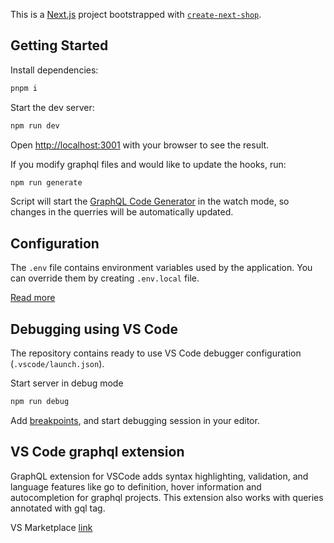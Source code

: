 This is a [Next.js](https://nextjs.org/) project bootstrapped with [`create-next-shop`](https://github.com/saleor/create-next-shop).

## Getting Started

Install dependencies:

```bash
pnpm i
```

Start the dev server:

```bash
npm run dev
```

Open [http://localhost:3001](http://localhost:3001) with your browser to see the result.

If you modify graphql files and would like to update the hooks, run:

```bash
npm run generate
```

Script will start the [GraphQL Code Generator](https://www.graphql-code-generator.com/) in the watch mode, so changes in the querries will be automatically updated.


## Configuration

The `.env` file contains environment variables used by the application. You can override them by creating `.env.local` file.

[Read more](https://nextjs.org/docs/basic-features/environment-variables)

## Debugging using VS Code

The repository contains ready to use VS Code debugger configuration (`.vscode/launch.json`).

Start server in debug mode

```bash
npm run debug
```

Add [breakpoints](https://code.visualstudio.com/docs/editor/debugging#_breakpoints), and start debugging session in your editor.

## VS Code graphql extension

GraphQL extension for VSCode adds syntax highlighting, validation, and language features like go to definition, hover information and autocompletion for graphql projects. This extension also works with queries annotated with gql tag.

VS Marketplace [link](https://marketplace.visualstudio.com/items?itemName=GraphQL.vscode-graphql)
